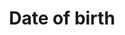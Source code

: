 ---
category: Patterns
title: Date of birth
pattern:
  name: date of birth
  status: ready
  dependencies:
lead: Help a user enter their birth date or other memorable date.
story: Help a user input their physical or mailing addresses for successful communication
sub-category: Create a user profile
permalink: /patterns/create-a-profile/date-of-birth/
layout: pattern
redirect_from:
  - /date-of-birth/
  - /patterns/date-of-birth/
---